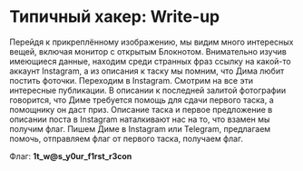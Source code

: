 # Типичный хакер: Write-up

Перейдя к прикреплённому изображению, мы видим много интересных вещей, включая монитор с открытым Блокнотом. Внимательно изучив имеющиеся данные, находим среди странных фраз ссылку на какой-то аккаунт Instagram, а из описания к таску мы помним, что Дима любит постить фоточки. Переходим в Instagram. Смотрим на все эти интересные публикации. В описании к последней залитой фотографии говорится, что Диме требуется помощь для сдачи первого таска, а помощнику он даст приз. Описание таска и первое предложение в описании поста в Instagram наталкивают нас на то, что взамен мы получим флаг. Пишем Диме в Instagram или Telegram, предлагаем помочь, отправляем флаг от первого таска, получаем флаг.

Флаг: **1t_w@s_y0ur_f1rst_r3con**
